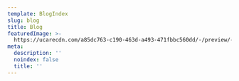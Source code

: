 ```yaml
---
template: BlogIndex
slug: blog
title: Blog
featuredImage: >-
  https://ucarecdn.com/a85dc763-c190-463d-a493-471fbbc560dd/-/preview/-/enhance/69/
meta:
  description: ''
  noindex: false
  title: ''
---
```


